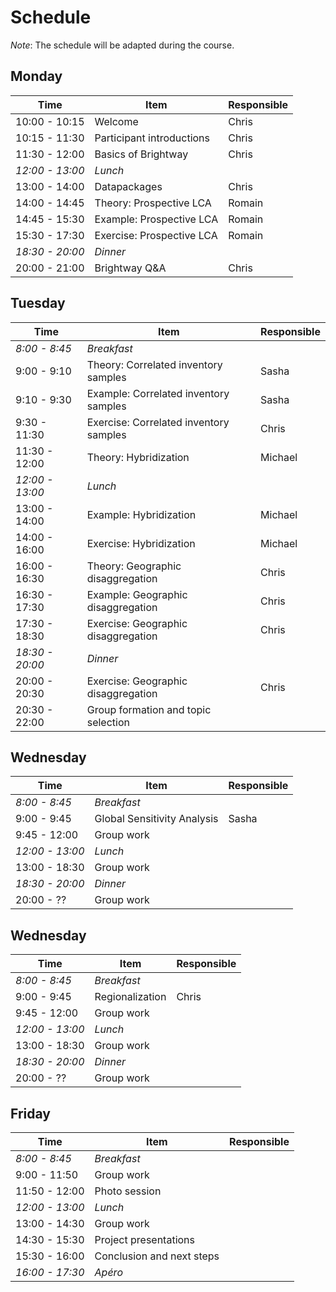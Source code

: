 # Schedule

*Note*: The schedule will be adapted during the course.

## Monday

| Time | Item | Responsible |
| --- | --- | --- |
| 10:00 - 10:15 | Welcome | Chris |
| 10:15 - 11:30 | Participant introductions | Chris |
| 11:30 - 12:00 | Basics of Brightway | Chris |
| *12:00 - 13:00* | *Lunch* | |
| 13:00 - 14:00 | Datapackages | Chris |
| 14:00 - 14:45 | Theory: Prospective LCA | Romain |
| 14:45 - 15:30 | Example: Prospective LCA | Romain |
| 15:30 - 17:30 | Exercise: Prospective LCA | Romain |
| *18:30 - 20:00* | *Dinner* | |
| 20:00 - 21:00 | Brightway Q&A | Chris |

## Tuesday

| Time | Item | Responsible |
| --- | --- | --- |
| *8:00 - 8:45* | *Breakfast* | |
| 9:00 - 9:10 | Theory: Correlated inventory samples | Sasha |
| 9:10 - 9:30 | Example: Correlated inventory samples | Sasha |
| 9:30 - 11:30 | Exercise: Correlated inventory samples | Chris |
| 11:30 - 12:00 | Theory: Hybridization | Michael |
| *12:00 - 13:00* | *Lunch* | |
| 13:00 - 14:00 | Example: Hybridization | Michael |
| 14:00 - 16:00 | Exercise: Hybridization | Michael |
| 16:00 - 16:30 | Theory: Geographic disaggregation | Chris |
| 16:30 - 17:30 | Example: Geographic disaggregation | Chris |
| 17:30 - 18:30 | Exercise: Geographic disaggregation | Chris |
| *18:30 - 20:00* | *Dinner* | |
| 20:00 - 20:30 | Exercise: Geographic disaggregation | Chris |
| 20:30 - 22:00 | Group formation and topic selection | |

## Wednesday

| Time | Item | Responsible |
| --- | --- | --- |
| *8:00 - 8:45* | *Breakfast* | |
| 9:00 - 9:45 | Global Sensitivity Analysis | Sasha |
| 9:45 - 12:00 | Group work | |
| *12:00 - 13:00* | *Lunch* | |
| 13:00 - 18:30 | Group work | |
| *18:30 - 20:00* | *Dinner* | |
| 20:00 - ?? | Group work | |

## Wednesday

| Time | Item | Responsible |
| --- | --- | --- |
| *8:00 - 8:45* | *Breakfast* | |
| 9:00 - 9:45 | Regionalization | Chris |
| 9:45 - 12:00 | Group work | |
| *12:00 - 13:00* | *Lunch* | |
| 13:00 - 18:30 | Group work | |
| *18:30 - 20:00* | *Dinner* | |
| 20:00 - ?? | Group work | |

## Friday

| Time | Item | Responsible |
| --- | --- | --- |
| *8:00 - 8:45* | *Breakfast* | |
| 9:00 - 11:50 | Group work | |
| 11:50 - 12:00 | Photo session | |
| *12:00 - 13:00* | *Lunch* | |
| 13:00 - 14:30 | Group work | |
| 14:30 - 15:30 | Project presentations | |
| 15:30 - 16:00 | Conclusion and next steps | |
| *16:00 - 17:30* | *Apéro* | |